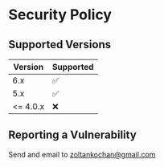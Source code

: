 # Security Policy

## Supported Versions

| Version | Supported          |
| ------- | ------------------ |
| 6.x   | :white_check_mark: |
| 5.x   | :white_check_mark: |
| <= 4.0.x   | :x:                |

## Reporting a Vulnerability

Send and email to zoltankochan@gmail.com
